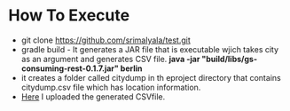 # How To Execute
* git clone https://github.com/srimalyala/test.git
* gradle build - It generates a JAR file that is executable wjich takes city as an argument and generates CSV file.
   __java -jar "build/libs/gs-consuming-rest-0.1.7.jar" berlin__  
* it creates a folder called citydump in th eproject directory that contains citydump.csv file which has location    information.
* [Here](https://docs.google.com/spreadsheets/d/1tAZ__eUBCZGX6S37v_ivytfHmLorMG6Ko1ZTwoX5KD0/edit#gid=1800697113) I uploaded the generated CSVfile.
   
